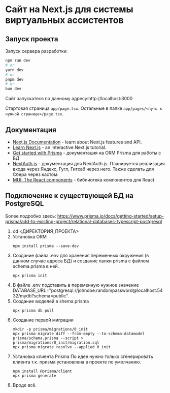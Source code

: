# Сайт на Next.js для системы виртуальных ассистентов
## Запуск проекта

Запуск сервера разработки:

```bash
npm run dev
# or
yarn dev
# or
pnpm dev
# or
bun dev
```

Сайт запускатеся по данному адресу:http://localhost:3000

Стартовая страница `app/page.tsx`. Остальные в папке `app/pages/<путь к нужной странице>/page.tsx`.

## Документация

- [Next.js Documentation](https://nextjs.org/docs) - learn about Next.js features and API.
- [Learn Next.js](https://nextjs.org/learn) - an interactive Next.js tutorial.
- [Get started with Prisma](https://www.prisma.io/docs/getting-started) - документация на ORM Prisma для работы с БД
- [NextAuth.js](https://next-auth.js.org/) - документация для NextAuth.js. Планируется реализация входа через Яндекс, Гугл, Гитхаб через него. Также сделать для Сбера через кастом.
- [MUI: The React components](https://mui.com) - библиотека компонентов для React.

## Подключение к существующей БД на PostgreSQL

Более подробно здесь: https://www.prisma.io/docs/getting-started/setup-prisma/add-to-existing-project/relational-databases-typescript-postgresql

1) cd <ДИРЕКТОРИЯ_ПРОЕКТА>
2) Установка ORM
   ```
   npm install prisma --save-dev 
   ```
3) Создание файла .env для хранения переменных окружения (в данном случае адреса БД) и создание папки prisma с файлом schema.prisma в ней.
   ```
   npx prisma init
   ```
4) В файле .env подставить в переменную нужное значение DATABASE_URL="postgresql://johndoe:randompassword@localhost:5432/mydb?schema=public".
5) Создание моделей в shema.prisma
   ```
   npx prisma db pull
   ```
6) Создание первой миграции
   ```
   mkdir -p prisma/migrations/0_init
   npx prisma migrate diff --from-empty --to-schema-datamodel prisma/schema.prisma --script > prisma/migrations/0_init/migration.sql
   npx prisma migrate resolve --applied 0_init
   ```
7) Установка клиента Prisma
   По идее нужно только сгенерировать клиента т.к. призма установлена в проекте по умолчанию.
   ```
   npm install @prisma/client
   npx prisma generate
   ```
8) Вроде всё.



